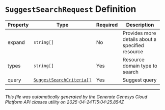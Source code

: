 # `SuggestSearchRequest` Definition

| Property | Type | Required | Description |
|----------|------|----------|-------------|
| expand | `string[]` | No | Provides more details about a specified resource |
| types | `string[]` | Yes | Resource domain type to search |
| query | [`SuggestSearchCriteria[]`](suggestsearchcriteria-definition.md) | Yes | Suggest query |

---

*This file was automatically generated by the Generate Genesys Cloud Platform API classes utility on 2025-04-24T15:04:25.854Z*